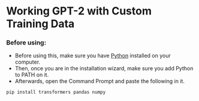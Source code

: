 # Working GPT-2 with Custom Training Data

### Before using:

+ Before using this, make sure you have [Python](https://www.python.org/downloads/) installed on your computer.
+ Then, once you are in the installation wizard, make sure you add Python to PATH on it.
+ Afterwards, open the Command Prompt and paste the following in it.

```
pip install transformers pandas numpy
```

